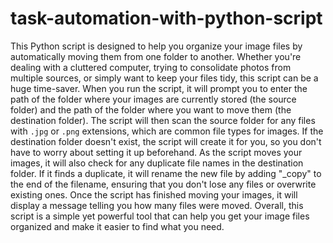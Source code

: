 # task-automation-with-python-script
This Python script is designed to help you organize your image files by automatically moving them from one folder to another. Whether you're dealing with a cluttered computer, trying to consolidate photos from multiple sources, or simply want to keep your files tidy, this script can be a huge time-saver. When you run the script, it will prompt you to enter the path of the folder where your images are currently stored (the source folder) and the path of the folder where you want to move them (the destination folder). The script will then scan the source folder for any files with `.jpg` or `.png` extensions, which are common file types for images. If the destination folder doesn't exist, the script will create it for you, so you don't have to worry about setting it up beforehand. As the script moves your images, it will also check for any duplicate file names in the destination folder. If it finds a duplicate, it will rename the new file by adding "_copy" to the end of the filename, ensuring that you don't lose any files or overwrite existing ones. Once the script has finished moving your images, it will display a message telling you how many files were moved. Overall, this script is a simple yet powerful tool that can help you get your image files organized and make it easier to find what you need.
